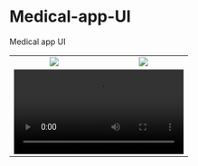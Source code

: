 # Medical-app-UI
Medical app UI

<div style="text-align: center">
    <table>
        <tr>
            <td style="text-align: center">
                    <img src="https://user-images.githubusercontent.com/102957620/161562952-506f7f53-a1fb-4cf7-840e-914a604441b7.png"/>
            </td>
          <td style="text-align: center">
                    <img src="https://user-images.githubusercontent.com/102957620/161562963-cb0c5c97-bb3a-4588-bc2f-b70f25589b30.png"/>
            </td>
        </tr>
        <tr>
            <td style="text-align: center" colspan="2">
                    <video src="https://user-images.githubusercontent.com/102957620/161562975-b029ecf9-3065-4f5a-a6ed-410543de5298.png"/>
            </td>
        </tr>
  </table>
  </div>

